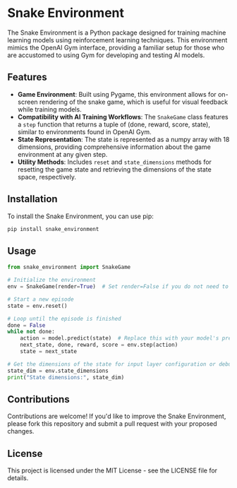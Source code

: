# Snake Environment

The Snake Environment is a Python package designed for training machine learning models using reinforcement learning techniques. This environment mimics the OpenAI Gym interface, providing a familiar setup for those who are accustomed to using Gym for developing and testing AI models.

## Features

- **Game Environment**: Built using Pygame, this environment allows for on-screen rendering of the snake game, which is useful for visual feedback while training models.
- **Compatibility with AI Training Workflows**: The `SnakeGame` class features a `step` function that returns a tuple of (done, reward, score, state), similar to environments found in OpenAI Gym.
- **State Representation**: The state is represented as a numpy array with 18 dimensions, providing comprehensive information about the game environment at any given step.
- **Utility Methods**: Includes `reset` and `state_dimensions` methods for resetting the game state and retrieving the dimensions of the state space, respectively.

## Installation

To install the Snake Environment, you can use pip:

```bash
pip install snake_environment
```

## Usage
```python
from snake_environment import SnakeGame

# Initialize the environment
env = SnakeGame(render=True)  # Set render=False if you do not need to visualize the training process

# Start a new episode
state = env.reset()

# Loop until the episode is finished
done = False
while not done:
    action = model.predict(state)  # Replace this with your model's prediction method
    next_state, done, reward, score = env.step(action)
    state = next_state

# Get the dimensions of the state for input layer configuration or debugging
state_dim = env.state_dimensions
print("State dimensions:", state_dim)

```

## Contributions
Contributions are welcome! If you'd like to improve the Snake Environment, please fork this repository and submit a pull request with your proposed changes.

## License
This project is licensed under the MIT License - see the LICENSE file for details.